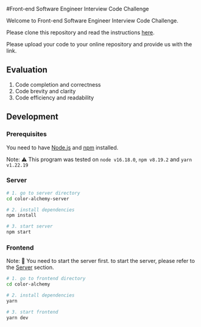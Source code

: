 #Front-end Software Engineer Interview Code Challenge

Welcome to Front-end Software Engineer Interview Code Challenge.

Please clone this repository and read the instructions [here](https://hackmd.io/@gd_dVYF0STqPqMLWkxnd6A/Byrxur5At).

Please upload your code to your online repository and provide us with the link.

## Evaluation

1. Code completion and correctness
2. Code brevity and clarity
3. Code efficiency and readability

## Development

### Prerequisites

You need to have [Node.js](https://nodejs.org/en/) and [npm](https://www.npmjs.com/) installed.

Note: ⚠️ This program was tested on `node v16.18.0`, `npm v8.19.2` and `yarn v1.22.19`

### Server

```bash
# 1. go to server directory
cd color-alchemy-server

# 2. install dependencies
npm install

# 3. start server
npm start
```

### Frontend

Note: 🚨 You need to start the server first. to start the server, please refer to the [Server](#server) section.

```bash
# 1. go to frontend directory
cd color-alchemy

# 2. install dependencies
yarn

# 3. start frontend
yarn dev
```
